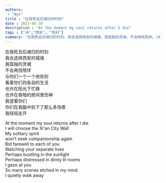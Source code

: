 ```yaml
---
authors:
 - "Nyx"
title : "在我死去后魂归的时刻"
date : 2023-08-30
description : "At the moment my soul returns after I die"
tags : ["诗","西安", "告别"]
summary: "在我死去后魂归的时刻，我会选择西安的城墙。我孤独的灵魂，不会再找陪伴。(At the moment my soul returns after I die, I will choose the Xi'an City Wall. My solitary spirit, won't seek companionship again.)"
---
```


在我死去后魂归的时刻\
我会选择西安的城墙\
我孤独的灵魂\
不会再找陪伴\
与你们一个一个地告别\
看着你们的各自的生活\
也许在阳光下忙碌\
也许在昏暗的房间里伤神\
我望着你们\
你们在我脑中刻下了那么多场景\
我轻轻走开

At the moment my soul returns after I die\
I will choose the Xi'an City Wall\
My solitary spirit\
won't seek companionship again\
Bid farewell to each of you\
Watching your separate lives\
Perhaps bustling in the sunlight\
Perhaps distressed in dimly lit rooms\
I gaze at you\
So many scenes etched in my mind\
I quietly walk away